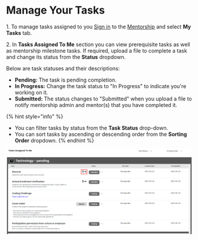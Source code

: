 # Manage Your Tasks

1\. To manage tasks assigned to you  [Sign in](../../sso/sign-in/) to the [Mentorship](https://mentorship.lfx.linuxfoundation.org) and select **My Tasks** tab. &#x20;

2\. In **Tasks Assigned To Me** section you can view prerequisite tasks as well as mentorship milestone tasks. If required, upload a file to complete a task and change its status from the **Status** dropdown.&#x20;

Below are task statuses and their descriptions:&#x20;

* **Pending:** The task is pending completion.
* **In Progress:** Change the task status to "In Progress" to indicate you're working on it.&#x20;
* **Submitted:** The status changes to "Submitted" when you upload a file to notify mentorship admin and mentor(s) that you have completed it.&#x20;

{% hint style="info" %}
* You can filter tasks by status from the **Task Status** drop-down.
* You can sort tasks by ascending or descending order from the **Sorting Order** dropdown.&#x20;
{% endhint %}

![tasks assigned to me](<../../.gitbook/assets/tasks assigned to me (2).png>)
